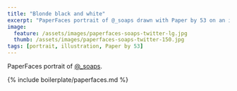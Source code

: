 ```yaml
---
title: "Blonde black and white"
excerpt: "PaperFaces portrait of @_soaps drawn with Paper by 53 on an iPad."
image: 
  feature: /assets/images/paperfaces-soaps-twitter-lg.jpg
  thumb: /assets/images/paperfaces-soaps-twitter-150.jpg
tags: [portrait, illustration, Paper by 53]
---
```


PaperFaces portrait of [@_soaps](http://twitter.com/_soaps).

{% include boilerplate/paperfaces.md %}